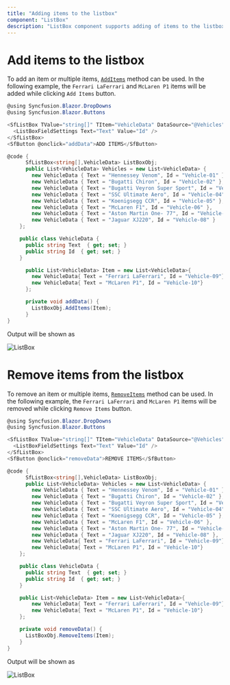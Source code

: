 ```yaml
---
title: "Adding items to the listbox"
component: "ListBox"
description: "ListBox component supports adding of items to the listbox."
---
```


# Add items to the listbox

To add an item or multiple items, [`AddItems`](https://help.syncfusion.com/cr/blazor/Syncfusion.Blazor.DropDowns.SfListBox-2.html) method can be used. In the following example, the `Ferrari LaFerrari` and `McLaren P1` items will be added while clicking `Add Items` button.

```csharp
@using Syncfusion.Blazor.DropDowns
@using Syncfusion.Blazor.Buttons

<SfListBox TValue="string[]" TItem="VehicleData" DataSource="@Vehicles" @ref="ListBoxObj">
  <ListBoxFieldSettings Text="Text" Value="Id" />
</SfListBox>
<SfButton @onclick="addData">ADD ITEMS</SfButton>

@code {
      SfListBox<string[],VehicleData> ListBoxObj;
      public List<VehicleData> Vehicles = new List<VehicleData> {
        new VehicleData { Text = "Hennessey Venom", Id = "Vehicle-01" },
        new VehicleData { Text = "Bugatti Chiron", Id = "Vehicle-02" },
        new VehicleData { Text = "Bugatti Veyron Super Sport", Id = "Vehicle-03" },
        new VehicleData { Text = "SSC Ultimate Aero", Id = "Vehicle-04" },
        new VehicleData { Text = "Koenigsegg CCR", Id = "Vehicle-05" },
        new VehicleData { Text = "McLaren F1", Id = "Vehicle-06" },
        new VehicleData { Text = "Aston Martin One- 77", Id = "Vehicle-07" },
        new VehicleData { Text = "Jaguar XJ220", Id = "Vehicle-08" }
    };

    public class VehicleData {
      public string Text  { get; set; }
      public string Id  { get; set; }
    }

      public List<VehicleData> Item = new List<VehicleData>{
        new VehicleData{ Text = "Ferrari LaFerrari", Id = "Vehicle-09"},
        new VehicleData{ Text = "McLaren P1", Id = "Vehicle-10"}
      };

      private void addData() {
        ListBoxObj.AddItems(Item);
      }
}
```

Output will be shown as

![ListBox](./../images/additems.png)

# Remove items from the listbox

To remove an item or multiple items, [`RemoveItems`](https://help.syncfusion.com/cr/blazor/Syncfusion.Blazor.DropDowns.SfListBox-2.html#Syncfusion_Blazor_DropDowns_SfListBox_2_RemoveItems_System_Object_System_Nullable_System_Double__) method can be used. In the following example, the `Ferrari LaFerrari` and `McLaren P1` items will be removed while clicking `Remove Items` button.

```csharp
@using Syncfusion.Blazor.DropDowns
@using Syncfusion.Blazor.Buttons

<SfListBox TValue="string[]" TItem="VehicleData" DataSource="@Vehicles" @ref="ListBoxObj">
  <ListBoxFieldSettings Text="Text" Value="Id" />
</SfListBox>
<SfButton @onclick="removeData">REMOVE ITEMS</SfButton>

@code {
      SfListBox<string[],VehicleData> ListBoxObj;
      public List<VehicleData> Vehicles = new List<VehicleData> {
        new VehicleData { Text = "Hennessey Venom", Id = "Vehicle-01" },
        new VehicleData { Text = "Bugatti Chiron", Id = "Vehicle-02" },
        new VehicleData { Text = "Bugatti Veyron Super Sport", Id = "Vehicle-03" },
        new VehicleData { Text = "SSC Ultimate Aero", Id = "Vehicle-04" },
        new VehicleData { Text = "Koenigsegg CCR", Id = "Vehicle-05" },
        new VehicleData { Text = "McLaren F1", Id = "Vehicle-06" },
        new VehicleData { Text = "Aston Martin One- 77", Id = "Vehicle-07" },
        new VehicleData { Text = "Jaguar XJ220", Id = "Vehicle-08" },
        new VehicleData{ Text = "Ferrari LaFerrari", Id = "Vehicle-09"},
        new VehicleData{ Text = "McLaren P1", Id = "Vehicle-10"}
    };

    public class VehicleData {
      public string Text  { get; set; }
      public string Id  { get; set; }
    }

    public List<VehicleData> Item = new List<VehicleData>{
        new VehicleData{ Text = "Ferrari LaFerrari", Id = "Vehicle-09"},
        new VehicleData{ Text = "McLaren P1", Id = "Vehicle-10"}
    };

    private void removeData() {
      ListBoxObj.RemoveItems(Item);
    }
}
```

Output will be shown as

![ListBox](./../images/remitems.png)